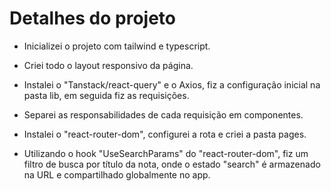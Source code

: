 # Detalhes do projeto

- Inicializei o projeto com tailwind e typescript.

- Criei todo o layout responsivo da página.

- Instalei o "Tanstack/react-query" e o Axios, fiz a configuração inicial na pasta lib, em seguida fiz as requisições.

- Separei as responsabilidades de cada requisição em componentes.

- Instalei o "react-router-dom", configurei a rota e criei a pasta pages.

- Utilizando o hook "UseSearchParams" do "react-router-dom", fiz um filtro de busca por título da nota, onde o estado "search" é armazenado na URL e compartilhado globalmente no app.

